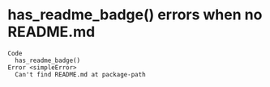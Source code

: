 # has_readme_badge() errors when no README.md

    Code
      has_readme_badge()
    Error <simpleError>
      Can't find README.md at package-path

